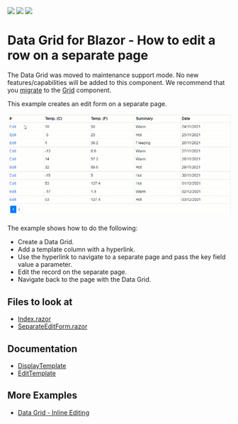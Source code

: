 <!-- default badges list -->
![](https://img.shields.io/endpoint?url=https://codecentral.devexpress.com/api/v1/VersionRange/198051624/20.2.3%2B)
[![](https://img.shields.io/badge/Open_in_DevExpress_Support_Center-FF7200?style=flat-square&logo=DevExpress&logoColor=white)](https://supportcenter.devexpress.com/ticket/details/T802173)
[![](https://img.shields.io/badge/📖_How_to_use_DevExpress_Examples-e9f6fc?style=flat-square)](https://docs.devexpress.com/GeneralInformation/403183)
<!-- default badges end -->

# Data Grid for Blazor - How to edit a row on a separate page

The Data Grid was moved to maintenance support mode. No new features/capabilities will be added to this component. We recommend that you [migrate](https://docs.devexpress.com/Blazor/403162/grid/migrate-from-data-grid-to-grid) to the [Grid](https://docs.devexpress.com/Blazor/403143/grid) component. 

This example creates an edit form on a separate page.

![Edit form on a separate page](images/datagrid-with-external-edit-form.gif)

The example shows how to do the following:

* Create a Data Grid.
* Add a template column with a hyperlink.
* Use the hyperlink to navigate to a separate page and pass the key field value a parameter. 
* Edit the record on the separate page.
* Navigate back to the page with the Data Grid.

<!-- default file list -->
## Files to look at

* [Index.razor](./CS/DataGridSeparateEditForm/Pages/Index.razor)
* [SeparateEditForm.razor](./CS/DataGridSeparateEditForm/Pages/AdditionalPages/SeparateEditForm.razor)
<!-- default file list end -->

## Documentation

* [DisplayTemplate](https://docs.devexpress.com/Blazor/DevExpress.Blazor.DxDataGridColumn.DisplayTemplate)
* [EditTemplate](https://docs.devexpress.com/Blazor/DevExpress.Blazor.DxDataGridColumn.EditTemplate)

## More Examples

* [Data Grid - Inline Editing](https://github.com/DevExpress-Examples/Blazor-dxdatagrid-inline-editing)
